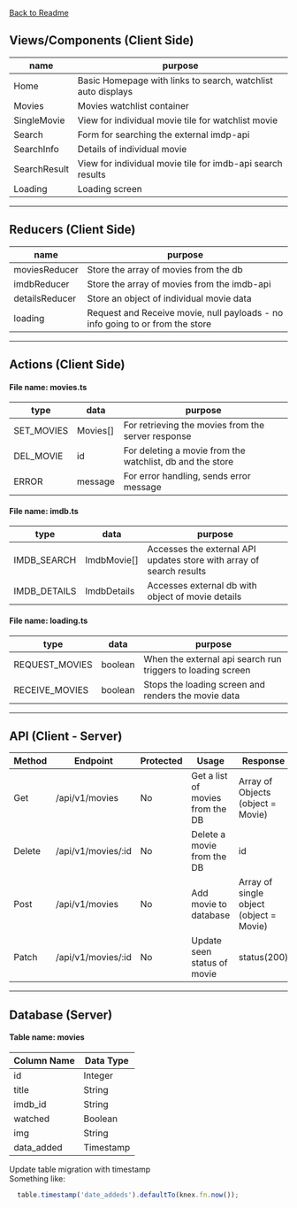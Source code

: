 [Back to Readme](/README.md)

## Views/Components (Client Side)
  | name | purpose |
  | --- | --- |
  | Home | Basic Homepage with links to search, watchlist auto displays |
  | Movies | Movies watchlist container |
  | SingleMovie | View for individual movie tile for watchlist movie |
  | Search | Form for searching the external imdp-api |
  | SearchInfo | Details of individual movie |
  | SearchResult | View for individual movie tile for imdb-api search results |
  | Loading | Loading screen | 

  ---

## Reducers (Client Side)

  | name | purpose |
  | --- | --- |
  | moviesReducer | Store the array of movies from the db |
  | imdbReducer | Store the array of movies from the imdb-api |
  | detailsReducer | Store an object of individual movie data |
  | loading | Request and Receive movie, null payloads - no info going to or from the store |

  ---

## Actions (Client Side)
#### File name: movies.ts

  | type | data | purpose |
  | --- | --- | --- |
  | SET_MOVIES | Movies[] | For retrieving the movies from the server response |
  | DEL_MOVIE | id | For deleting a movie from the watchlist, db and the store |
  | ERROR | message | For error handling, sends error message |

#### File name: imdb.ts
  | type | data | purpose |
  | --- | --- | --- |
  | IMDB_SEARCH | ImdbMovie[] | Accesses the external API updates store with array of search results | 
  | IMDB_DETAILS | ImdbDetails | Accesses external db with object of movie details |

#### File name: loading.ts
  | type | data | purpose |
  | --- | --- | --- |
  | REQUEST_MOVIES | boolean | When the external api search run triggers to loading screen |
  | RECEIVE_MOVIES | boolean | Stops the loading screen and renders the movie data |

---

## API (Client - Server)

| Method | Endpoint | Protected | Usage | Response |
| --- | --- | --- | --- | --- |
| Get | /api/v1/movies | No | Get a list of movies from the DB | Array of Objects (object = Movie) |
| Delete | /api/v1/movies/:id | No | Delete a movie from the DB | id |
| Post | /api/v1/movies | No | Add movie to database | Array of single object (object = Movie) |
| Patch | /api/v1/movies/:id | No | Update seen status of movie | status(200) |

---

## Database (Server)

#### Table name: movies
  | Column Name | Data Type |
  | --- | --- |
  | id | Integer |
  | title | String |
  | imdb_id | String |
  | watched | Boolean |
  | img | String |
  | data_added | Timestamp |

Update table migration with timestamp  
Something like:
```js
  table.timestamp('date_addeds').defaultTo(knex.fn.now());
```
